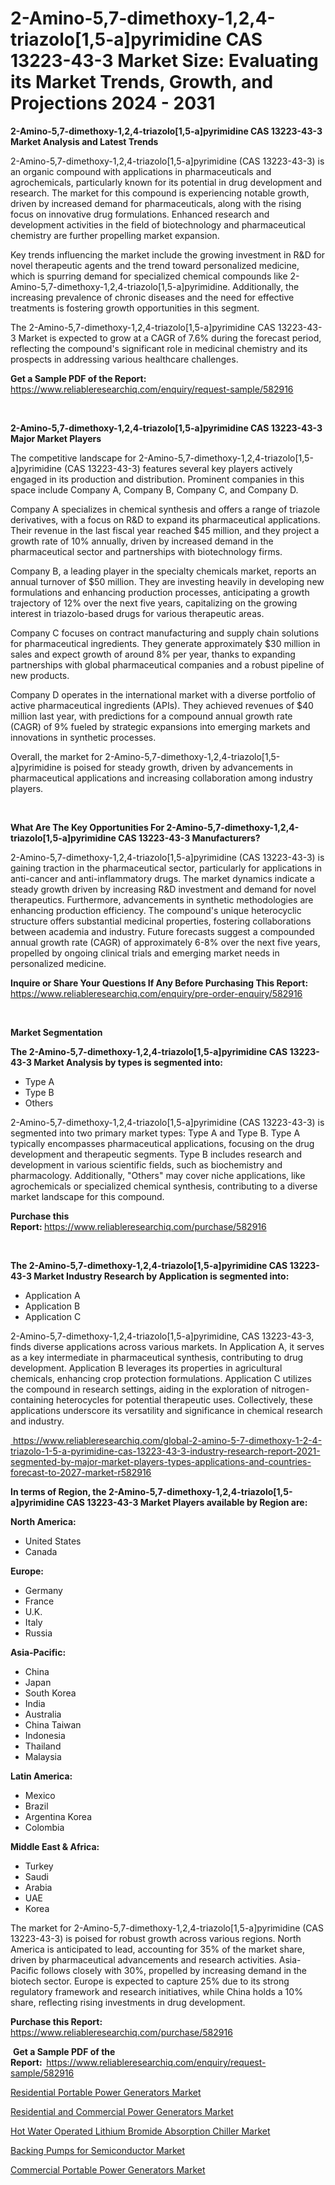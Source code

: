 <p><h1>2-Amino-5,7-dimethoxy-1,2,4-triazolo[1,5-a]pyrimidine CAS 13223-43-3 Market Size: Evaluating its Market Trends, Growth, and Projections 2024 - 2031</h1></p><p><strong>2-Amino-5,7-dimethoxy-1,2,4-triazolo[1,5-a]pyrimidine CAS 13223-43-3 Market Analysis and Latest Trends</strong></p>
<p><p>2-Amino-5,7-dimethoxy-1,2,4-triazolo[1,5-a]pyrimidine (CAS 13223-43-3) is an organic compound with applications in pharmaceuticals and agrochemicals, particularly known for its potential in drug development and research. The market for this compound is experiencing notable growth, driven by increased demand for pharmaceuticals, along with the rising focus on innovative drug formulations. Enhanced research and development activities in the field of biotechnology and pharmaceutical chemistry are further propelling market expansion.</p><p>Key trends influencing the market include the growing investment in R&D for novel therapeutic agents and the trend toward personalized medicine, which is spurring demand for specialized chemical compounds like 2-Amino-5,7-dimethoxy-1,2,4-triazolo[1,5-a]pyrimidine. Additionally, the increasing prevalence of chronic diseases and the need for effective treatments is fostering growth opportunities in this segment.</p><p>The 2-Amino-5,7-dimethoxy-1,2,4-triazolo[1,5-a]pyrimidine CAS 13223-43-3 Market is expected to grow at a CAGR of 7.6% during the forecast period, reflecting the compound's significant role in medicinal chemistry and its prospects in addressing various healthcare challenges.</p></p>
<p><strong>Get a Sample PDF of the Report:&nbsp;</strong> <a href="https://www.reliableresearchiq.com/enquiry/request-sample/582916?utm_campaign=101&utm_medium=2&utm_source=Github&utm_content=ia&utm_term=09122024&utm_id=2-amino-57-dimethoxy-124-triazolo15-apyrimidine-cas-13223-43-3">https://www.reliableresearchiq.com/enquiry/request-sample/582916</a></p>
<p>&nbsp;</p>
<p><strong>2-Amino-5,7-dimethoxy-1,2,4-triazolo[1,5-a]pyrimidine CAS 13223-43-3 Major Market Players</strong></p>
<p><p>The competitive landscape for 2-Amino-5,7-dimethoxy-1,2,4-triazolo[1,5-a]pyrimidine (CAS 13223-43-3) features several key players actively engaged in its production and distribution. Prominent companies in this space include Company A, Company B, Company C, and Company D. </p><p>Company A specializes in chemical synthesis and offers a range of triazole derivatives, with a focus on R&D to expand its pharmaceutical applications. Their revenue in the last fiscal year reached $45 million, and they project a growth rate of 10% annually, driven by increased demand in the pharmaceutical sector and partnerships with biotechnology firms.</p><p>Company B, a leading player in the specialty chemicals market, reports an annual turnover of $50 million. They are investing heavily in developing new formulations and enhancing production processes, anticipating a growth trajectory of 12% over the next five years, capitalizing on the growing interest in triazolo-based drugs for various therapeutic areas.</p><p>Company C focuses on contract manufacturing and supply chain solutions for pharmaceutical ingredients. They generate approximately $30 million in sales and expect growth of around 8% per year, thanks to expanding partnerships with global pharmaceutical companies and a robust pipeline of new products.</p><p>Company D operates in the international market with a diverse portfolio of active pharmaceutical ingredients (APIs). They achieved revenues of $40 million last year, with predictions for a compound annual growth rate (CAGR) of 9% fueled by strategic expansions into emerging markets and innovations in synthetic processes.</p><p>Overall, the market for 2-Amino-5,7-dimethoxy-1,2,4-triazolo[1,5-a]pyrimidine is poised for steady growth, driven by advancements in pharmaceutical applications and increasing collaboration among industry players.</p></p>
<p>&nbsp;</p>
<p><strong>What Are The Key Opportunities For 2-Amino-5,7-dimethoxy-1,2,4-triazolo[1,5-a]pyrimidine CAS 13223-43-3 Manufacturers?</strong></p>
<p><p>2-Amino-5,7-dimethoxy-1,2,4-triazolo[1,5-a]pyrimidine (CAS 13223-43-3) is gaining traction in the pharmaceutical sector, particularly for applications in anti-cancer and anti-inflammatory drugs. The market dynamics indicate a steady growth driven by increasing R&D investment and demand for novel therapeutics. Furthermore, advancements in synthetic methodologies are enhancing production efficiency. The compound's unique heterocyclic structure offers substantial medicinal properties, fostering collaborations between academia and industry. Future forecasts suggest a compounded annual growth rate (CAGR) of approximately 6-8% over the next five years, propelled by ongoing clinical trials and emerging market needs in personalized medicine.</p></p>
<p><strong>Inquire or Share Your Questions If Any Before Purchasing This Report:</strong> <a href="https://www.reliableresearchiq.com/enquiry/pre-order-enquiry/582916?utm_campaign=101&utm_medium=2&utm_source=Github&utm_content=ia&utm_term=09122024&utm_id=2-amino-57-dimethoxy-124-triazolo15-apyrimidine-cas-13223-43-3">https://www.reliableresearchiq.com/enquiry/pre-order-enquiry/582916</a></p>
<p>&nbsp;</p>
<p><strong>Market Segmentation</strong></p>
<p><strong>The 2-Amino-5,7-dimethoxy-1,2,4-triazolo[1,5-a]pyrimidine CAS 13223-43-3 Market Analysis by types is segmented into:</strong></p>
<p><ul><li>Type A</li><li>Type B</li><li>Others</li></ul></p>
<p><p>2-Amino-5,7-dimethoxy-1,2,4-triazolo[1,5-a]pyrimidine (CAS 13223-43-3) is segmented into two primary market types: Type A and Type B. Type A typically encompasses pharmaceutical applications, focusing on the drug development and therapeutic segments. Type B includes research and development in various scientific fields, such as biochemistry and pharmacology. Additionally, "Others" may cover niche applications, like agrochemicals or specialized chemical synthesis, contributing to a diverse market landscape for this compound.</p></p>
<p><strong>Purchase this Report:&nbsp;</strong><a href="https://www.reliableresearchiq.com/purchase/582916?utm_campaign=101&utm_medium=2&utm_source=Github&utm_content=ia&utm_term=09122024&utm_id=2-amino-57-dimethoxy-124-triazolo15-apyrimidine-cas-13223-43-3">https://www.reliableresearchiq.com/purchase/582916</a></p>
<p>&nbsp;</p>
<p><strong>The 2-Amino-5,7-dimethoxy-1,2,4-triazolo[1,5-a]pyrimidine CAS 13223-43-3 Market Industry Research by Application is segmented into:</strong></p>
<p><ul><li>Application A</li><li>Application B</li><li>Application C</li></ul></p>
<p><p>2-Amino-5,7-dimethoxy-1,2,4-triazolo[1,5-a]pyrimidine, CAS 13223-43-3, finds diverse applications across various markets. In Application A, it serves as a key intermediate in pharmaceutical synthesis, contributing to drug development. Application B leverages its properties in agricultural chemicals, enhancing crop protection formulations. Application C utilizes the compound in research settings, aiding in the exploration of nitrogen-containing heterocycles for potential therapeutic uses. Collectively, these applications underscore its versatility and significance in chemical research and industry.</p></p>
<p><a href="https://www.reliableresearchiq.com/global-2-amino-5-7-dimethoxy-1-2-4-triazolo-1-5-a-pyrimidine-cas-13223-43-3-industry-research-report-2021-segmented-by-major-market-players-types-applications-and-countries-forecast-to-2027-market-r582916?utm_campaign=101&utm_medium=2&utm_source=Github&utm_content=ia&utm_term=09122024&utm_id=2-amino-57-dimethoxy-124-triazolo15-apyrimidine-cas-13223-43-3">&nbsp;https://www.reliableresearchiq.com/global-2-amino-5-7-dimethoxy-1-2-4-triazolo-1-5-a-pyrimidine-cas-13223-43-3-industry-research-report-2021-segmented-by-major-market-players-types-applications-and-countries-forecast-to-2027-market-r582916</a></p>
<p><strong>In terms of Region, the 2-Amino-5,7-dimethoxy-1,2,4-triazolo[1,5-a]pyrimidine CAS 13223-43-3 Market Players available by Region are:</strong></p>
<p>
    <p> <strong> North America: </strong>
        <ul>
            <li>United States</li>
            <li>Canada</li>
        </ul>
        </p> 
    <p> <strong> Europe: </strong>
        <ul>
            <li>Germany</li>
            <li>France</li>
            <li>U.K.</li>
            <li>Italy</li>
            <li>Russia</li>
        </ul>
        </p> 
    <p> <strong> Asia-Pacific: </strong>
        <ul>
            <li>China</li>
            <li>Japan</li>
            <li>South Korea</li>
            <li>India</li>
            <li>Australia</li>
            <li>China Taiwan</li>
            <li>Indonesia</li>
            <li>Thailand</li>
            <li>Malaysia</li>
        </ul>
        </p> 
    <p> <strong> Latin America: </strong>
        <ul>
            <li>Mexico</li>
            <li>Brazil</li>
            <li>Argentina Korea</li>
            <li>Colombia</li>
        </ul>
        </p> 
    <p> <strong> Middle East & Africa: </strong>
        <ul>
            <li>Turkey</li>
            <li>Saudi</li>
            <li>Arabia</li>
            <li>UAE</li>
            <li>Korea</li>
        </ul>
    </p>
    </p>
<p><p>The market for 2-Amino-5,7-dimethoxy-1,2,4-triazolo[1,5-a]pyrimidine (CAS 13223-43-3) is poised for robust growth across various regions. North America is anticipated to lead, accounting for 35% of the market share, driven by pharmaceutical advancements and research activities. Asia-Pacific follows closely with 30%, propelled by increasing demand in the biotech sector. Europe is expected to capture 25% due to its strong regulatory framework and research initiatives, while China holds a 10% share, reflecting rising investments in drug development.</p></p>
<p><strong>Purchase this Report: </strong><a href="https://www.reliableresearchiq.com/purchase/582916?utm_campaign=101&utm_medium=2&utm_source=Github&utm_content=ia&utm_term=09122024&utm_id=2-amino-57-dimethoxy-124-triazolo15-apyrimidine-cas-13223-43-3">https://www.reliableresearchiq.com/purchase/582916</a></p>
<p>&nbsp;<strong>Get a Sample PDF of the Report:&nbsp;&nbsp;</strong><a href="https://www.reliableresearchiq.com/enquiry/request-sample/582916?utm_campaign=101&utm_medium=2&utm_source=Github&utm_content=ia&utm_term=09122024&utm_id=2-amino-57-dimethoxy-124-triazolo15-apyrimidine-cas-13223-43-3">https://www.reliableresearchiq.com/enquiry/request-sample/582916</a></p>
<p><strong></strong></p>
<p><p><a href="https://www.linkedin.com/pulse/residential-portable-power-generators-market-size-expansion-zqewc?utm_campaign=101&utm_medium=2&utm_source=Github&utm_content=ia&utm_term=09122024&utm_id=2-amino-57-dimethoxy-124-triazolo15-apyrimidine-cas-13223-43-3">Residential Portable Power Generators Market</a></p><p><a href="https://www.linkedin.com/pulse/understanding-supply-demand-dynamics-insights-from-residential-szwtc?utm_campaign=101&utm_medium=2&utm_source=Github&utm_content=ia&utm_term=09122024&utm_id=2-amino-57-dimethoxy-124-triazolo15-apyrimidine-cas-13223-43-3">Residential and Commercial Power Generators Market</a></p><p><a href="https://www.linkedin.com/pulse/compreh-proposis-fbaif?utm_campaign=101&utm_medium=2&utm_source=Github&utm_content=ia&utm_term=09122024&utm_id=2-amino-57-dimethoxy-124-triazolo15-apyrimidine-cas-13223-43-3">Hot Water Operated Lithium Bromide Absorption Chiller Market</a></p><p><a href="https://www.linkedin.com/pulse/backing-pumps-semiconductor-industry-forecast-report-key-grkhe?utm_campaign=101&utm_medium=2&utm_source=Github&utm_content=ia&utm_term=09122024&utm_id=2-amino-57-dimethoxy-124-triazolo15-apyrimidine-cas-13223-43-3">Backing Pumps for Semiconductor Market</a></p><p><a href="https://www.linkedin.com/pulse/revenue-growth-forecast-commercial-portable-power-generators-hej0c?utm_campaign=101&utm_medium=2&utm_source=Github&utm_content=ia&utm_term=09122024&utm_id=2-amino-57-dimethoxy-124-triazolo15-apyrimidine-cas-13223-43-3">Commercial Portable Power Generators Market</a></p></p>